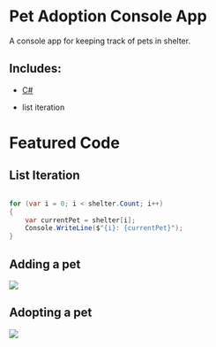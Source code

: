 # Pet Adoption Console App

A console app for keeping track of pets in shelter. 

## Includes:

- [C#](https://docs.microsoft.com/en-us/dotnet/csharp/)

- list iteration

# Featured Code
## List Iteration
```C#

for (var i = 0; i < shelter.Count; i++)
{
    var currentPet = shelter[i];
    Console.WriteLine($"{i}: {currentPet}");
}

```

## Adding a pet

![](http://g.recordit.co/yGbGiCJdWR.gif)

## Adopting a pet

![](http://g.recordit.co/CjEE3nE8EI.gif)
